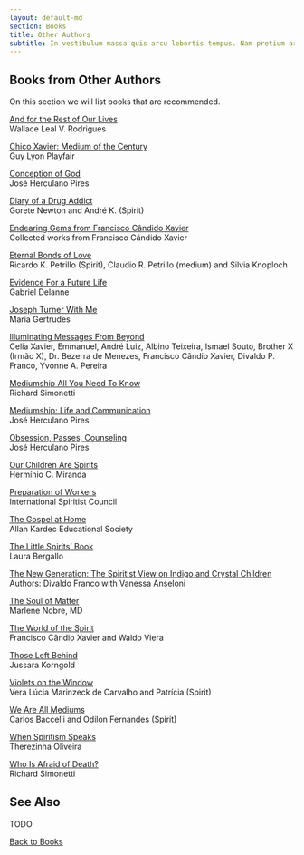 ```yaml
---
layout: default-md
section: Books
title: Other Authors
subtitle: In vestibulum massa quis arcu lobortis tempus. Nam pretium arcu in odio vulputate luctus.
---
```


## Books from Other Authors
On this section we will list books that are recommended.

[And for the Rest of Our Lives](and-for-the-rest-of-our-lives)  
Wallace Leal V. Rodrigues  

[Chico Xavier: Medium of the Century](chico-xavier-medium-of-the-century)  
Guy Lyon Playfair  

[Conception of God](conception-of-god)  
José Herculano Pires  

[Diary of a Drug Addict](diary-of-a-drug-addict)  
Gorete Newton and André K. (Spirit)  

[Endearing Gems from Francisco Cândido Xavier](gems-from-chico-xavier)  
Collected works from Francisco Cândido Xavier

[Eternal Bonds of Love](eternal-bonds-of-love)  
Ricardo K. Petrillo (Spirit), Claudio R. Petrillo (medium) and Silvia Knoploch   

[Evidence For a Future Life](evidence-for-a-future-life)  
Gabriel Delanne

[Joseph Turner With Me](joseph-turner-with-me)  
Maria Gertrudes  

[Illuminating Messages From Beyond](illuminating-messages-from-beyond)  
Celia Xavier, Emmanuel, André Luiz, Albino Teixeira, Ismael Souto, Brother X (Irmão X), Dr. Bezerra de Menezes, Francisco Cândio Xavier, Divaldo P. Franco, Yvonne A. Pereira 


[Mediumship All You Need To Know](mediumship-all-you-need-to-know)  
Richard Simonetti    

[Mediumship: Life and Communication](mediumship-life-and-communication)  
José Herculano Pires  

[Obsession, Passes, Counseling](obsession-passes-counseling)  
José Herculano Pires  

[Our Children Are Spirits](our-children-are-spirits)  
Hermínio C. Miranda  

[Preparation of Workers](preparation-of-workers)  
International Spiritist Council 

[The Gospel at Home](the-gospel-at-home)  
Allan Kardec Educational Society  

[The Little Spirits’ Book](the-little-spirits-book)  
Laura Bergallo  

[The New Generation: The Spiritist View on Indigo and Crystal Children](indigo-and-crystal-children)  
Authors: Divaldo Franco with Vanessa Anseloni  

[The Soul of Matter](the-soul-of-matter)  
Marlene Nobre, MD  

[The World of the Spirit](the-world-of-the-spirit)  
Francisco Cândio Xavier and Waldo Viera   

[Those Left Behind](those-left-behind)  
Jussara Korngold  

[Violets on the Window](violets-on-the-window)  
Vera Lúcia Marinzeck de Carvalho and Patrícia (Spirit)  

[We Are All Mediums](we-are-all-mediums)  
Carlos Baccelli and Odilon Fernandes (Spirit)

[When Spiritism Speaks](when-spiritism-speaks)  
Therezinha Oliveira  

[Who Is Afraid of Death?](who-is-afraid-of-death)  
Richard Simonetti  


## See Also
TODO


<a href="/books" class="button">Back to Books</a>

